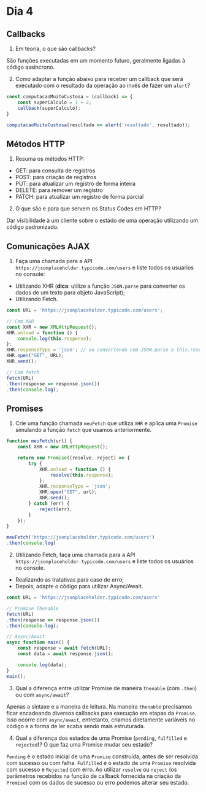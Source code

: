 # Dia 4

## Callbacks

1) Em teoria, o que são callbacks?

São funções executadas em um momento futuro, geralmente ligadas à código assíncrono.

2) Como adaptar a função abaixo para receber um callback que será executado com o resultado da operação ao invés de fazer um `alert`?
```js
const computacaoMuitoCustosa = (callback) => {
    const superCalculo = 1 + 2;
    callback(superCalculo);
}

computacaoMuitoCustosa(resultado => alert('resultado', resultado));
```

## Métodos HTTP

1) Resuma os métodos HTTP:
- GET: para consulta de registros
- POST: para criação de registros
- PUT: para atualizar um registro de forma inteira
- DELETE: para remover um registro
- PATCH: para atualizar um registro de forma parcial

2) O que são e para que servem os Status Codes em HTTP?

Dar visibilidade à um cliente sobre o estado de uma operação utilizando um código padronizado.

## Comunicações AJAX

1) Faça uma chamada para a API `https://jsonplaceholder.typicode.com/users` e liste todos os usuários no console:
- Utilizando XHR (**dica**: utilize a função `JSON.parse` para converter os dados de um texto para objeto JavaScript);
- Utilizando Fetch.

```js
const URL = 'https://jsonplaceholder.typicode.com/users';

// Com XHR
const XHR = new XMLHttpRequest();
XHR.onload = function () {
    console.log(this.response);
};
XHR.responseType = 'json'; // ou convertendo com JSON.parse o this.responseText
XHR.open("GET", URL);
XHR.send();

// Com fetch
fetch(URL)
.then(response => response.json())
.then(console.log);
```

## Promises

1) Crie uma função chamada `meuFetch` que utiliza `XHR` e aplica uma `Promise` simulando a função `fetch` que usamos anteriormente.
```js
function meuFetch(url) {
    const XHR = new XMLHttpRequest();

    return new Promise((resolve, reject) => {
        try {
            XHR.onload = function () {
                resolve(this.response);
            };
            XHR.responseType = 'json';
            XHR.open("GET", url);
            XHR.send();
        } catch (err) {
            reject(err);
        }
    });
}

meuFetch('https://jsonplaceholder.typicode.com/users')
.then(console.log)
```

2) Utilizando Fetch, faça uma chamada para a API `https://jsonplaceholder.typicode.com/users` e liste todos os usuários no console.
- Realizando as tratativas para caso de erro;
- Depois, adapte o código para utilizar Async/Await.
```js
const URL = 'https://jsonplaceholder.typicode.com/users'

// Promise Thenable
fetch(URL)
.then(response => response.json())
.then(console.log);

// Async/Await
async function main() {
    const response = await fetch(URL);
    const data = await response.json();

    console.log(data);
}
main();
```

3) Qual a diferença entre utilizar Promise de maneira `thenable` (com `.then`) ou com `async/await`?

Apenas a sintaxe e a maneira de leitura. Na maneira `thenable` precisamos ficar encadeando diversos callbacks para execução em etapas da `Promise`. Isso ocorre com `async/await`, entretanto, criamos diretamente variáveis no código e a forma de ler acaba sendo mais estruturada.

4) Qual a diferença dos estados de uma Promise (`pending`, `fulfilled` e `rejected`)? O que faz uma Promise mudar seu estado?

`Pending` é o estado inicial de uma `Promise` construída, antes de ser resolvida com sucesso ou com falha. `Fulfilled` é o estado de uma `Promise` resolvida com sucesso e `Rejected` com erro. Ao utilizar `resolve` ou `reject` (os parâmetros recebidos na função de callback fornecida na criação da `Promise`) com os dados de sucesso ou erro podemos alterar seu estado.
